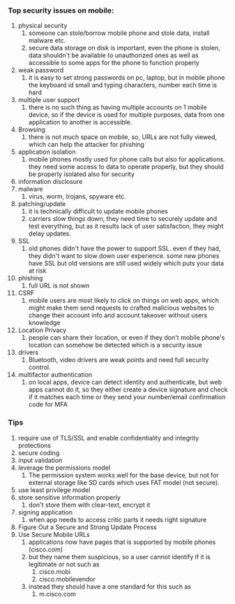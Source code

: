 ### Top security issues on mobile:
1. physical security
	1. someone can stole/borrow mobile phone and stole data, install malware etc.
	2. secure data storage on disk is important, even the phone is stolen, data shouldn't be available to unauthorized ones as well as accessible to some apps for the phone to function properly
2. weak password
	1. it is easy to set strong passwords on pc, laptop, but in mobile phone the keyboard id small and typing characters, number each time is hard
3. multiple user support
	1. there is no such thing as having multiple accounts on 1 mobile device, so if the device is used for multiple purposes, data from one application to another is accessible.
4. Browsing
	1. there is not much space on mobile, so, URLs are not fully viewed, which can help the attacker for phishing
5. application isolation
	1. mobile phones mostly used for phone calls but also for applications. they need some access to data to operate properly, but they should be properly isolated also for security
6. information disclosure
7. malware
	1. virus, worm, trojans, spyware etc.
8. patching/update
	1. it is technically difficult to update mobile phones
	2. carriers slow things down, they need time to securely update and test everything, but as it results lack of user satisfaction, they might delay updates.
9. SSL
	1. old phones didn't have the power to support SSL. even if they had, they didn't want to slow down user experience. some new phones have SSL but old versions are still used widely which puts your data at risk
10. phishing
	1. full URL is not shown
11. CSRF
	1. mobile users are most likely to click on things on web apps, which might make them send requests to crafted malicious websites to change their account info and account takeover without users knowledge
12. Location Privacy
	1. people can share their location, or even if they don't mobile phone's location can somehow be detected which is a security issue
13. drivers
	1. Bluetooth, video drivers are weak points and need full security control. 
14. multifactor authentication
	1. on local apps, device can detect identity and authenticate, but web apps cannot do it, so they either create a device signature and check if it matches each time or they send your number/email confirmation code for MFA


### Tips
1. require use of TLS/SSL and enable confidentiality and integrity protections
2. secure coding
3. input validation
4. leverage the permissions model
	1. The permission system works well for the base device, but not for external storage like SD cards which uses FAT model (not secure).
5. use least privilege model
6. store sensitive information properly
	1. don't store them with clear-text, encrypt it
7. signing application
	1. when app needs to access critic parts it needs right signature
8. Figure Out a Secure and Strong Update Process
9. Use Secure Mobile URLs
	1. applications now have pages that is supported by mobile phones (cisco.com)
	2. but they name them suspicious, so a user cannot identify if it is legitimate or not such as
		1. cisco.mobi
		2. cisco.mobilevendor
	3. instead they should have a one standard for this such as 
		1. m.cisco.com